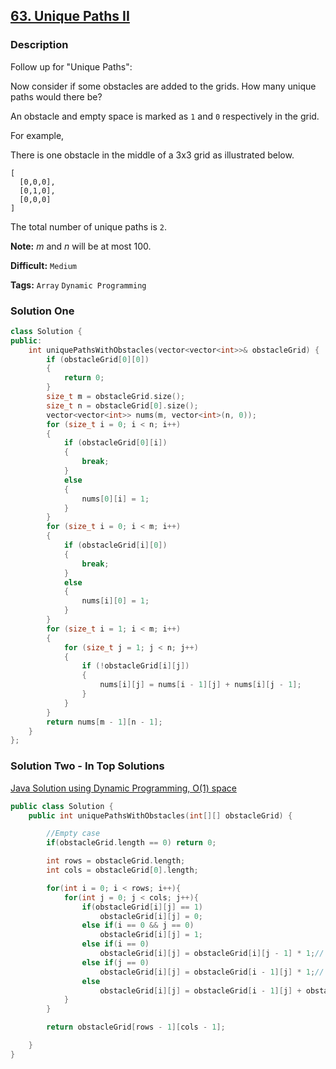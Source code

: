 ## [63. Unique Paths II](https://leetcode.com/problems/unique-paths-ii/#/description)

### Description

Follow up for "Unique Paths":

Now consider if some obstacles are added to the grids. How many unique paths would there be?

An obstacle and empty space is marked as `1` and `0` respectively in the grid.

For example,

There is one obstacle in the middle of a 3x3 grid as illustrated below.

```
[
  [0,0,0],
  [0,1,0],
  [0,0,0]
]
```

The total number of unique paths is `2`.

**Note:** _m_ and _n_ will be at most 100.

**Difficult:** `Medium`

**Tags:** `Array` `Dynamic Programming`

### Solution One

```c++
class Solution {
public:
    int uniquePathsWithObstacles(vector<vector<int>>& obstacleGrid) {
        if (obstacleGrid[0][0])
        {
            return 0;
        }
        size_t m = obstacleGrid.size();
        size_t n = obstacleGrid[0].size();
        vector<vector<int>> nums(m, vector<int>(n, 0));
        for (size_t i = 0; i < n; i++)
        {
            if (obstacleGrid[0][i])
            {
                break;
            }
            else
            {
                nums[0][i] = 1;
            }
        }
        for (size_t i = 0; i < m; i++)
        {
            if (obstacleGrid[i][0])
            {
                break;
            }
            else
            {
                nums[i][0] = 1;
            }
        }
        for (size_t i = 1; i < m; i++)
        {
            for (size_t j = 1; j < n; j++)
            {
                if (!obstacleGrid[i][j])
                {
                    nums[i][j] = nums[i - 1][j] + nums[i][j - 1];
                }
            }
        }
        return nums[m - 1][n - 1];
    }
};
```

### Solution Two - In Top Solutions

[Java Solution using Dynamic Programming, O(1) space](https://discuss.leetcode.com/topic/4987/java-solution-using-dynamic-programming-o-1-space)

```c++
public class Solution {
    public int uniquePathsWithObstacles(int[][] obstacleGrid) {

        //Empty case
        if(obstacleGrid.length == 0) return 0;

        int rows = obstacleGrid.length;
        int cols = obstacleGrid[0].length;

        for(int i = 0; i < rows; i++){
            for(int j = 0; j < cols; j++){
                if(obstacleGrid[i][j] == 1)
                    obstacleGrid[i][j] = 0;
                else if(i == 0 && j == 0)
                    obstacleGrid[i][j] = 1;
                else if(i == 0)
                    obstacleGrid[i][j] = obstacleGrid[i][j - 1] * 1;// For row 0, if there are no paths to left cell, then its 0,else 1
                else if(j == 0)
                    obstacleGrid[i][j] = obstacleGrid[i - 1][j] * 1;// For col 0, if there are no paths to upper cell, then its 0,else 1
                else
                    obstacleGrid[i][j] = obstacleGrid[i - 1][j] + obstacleGrid[i][j - 1];
            }
        }

        return obstacleGrid[rows - 1][cols - 1];

    }
}
```
